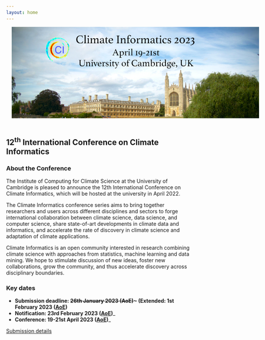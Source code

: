 ```yaml
---
layout: home
---
```

<style>
#logo-container {
    margin: 0 auto;
    width: 70vw;
	padding: 15px;
	padding-top: 0px;
}

#logo-container img {
    width: 70vw;
}
</style>

<div id='logo-container'><img src="assets/images/splash.png" /></div>

## 12<sup>th</sup> International Conference on Climate Informatics

### About the Conference

The Institute of Computing for Climate Science at the University of Cambridge
is pleased to announce the 12th International Conference on Climate Informatics, which will be hosted at
the university in April 2022.

The Climate Informatics conference series aims to bring together
researchers and users across different disciplines and sectors to
forge international collaboration between climate science, data
science, and computer science, share state-of-art developments in
climate data and informatics, and accelerate the rate of discovery in
climate science and adaptation of climate applications.

Climate Informatics is an open community interested in research
combining climate science with approaches from statistics, machine
learning and data mining. We hope to stimulate discussion of new
ideas, foster new collaborations, grow the community, and thus
accelerate discovery across disciplinary boundaries.

### Key dates

- __Submission deadline: ~~26th January 2023 (AoE)~~~ (Extended: 1st February 2023 ([AoE](https://www.timeanddate.com/time/zones/aoe))__
- __Notification: 23rd February 2023 ([AoE](https://www.timeanddate.com/time/zones/aoe))___
- __Conference: 19-21st April 2023 ([AoE](https://www.timeanddate.com/time/zones/aoe))___

[Submission details](https://cambridge-iccs.github.io/climate-informatics-2023/submission)

